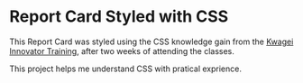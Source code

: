 # Report Card Styled with CSS

This Report Card was styled using the CSS knowledge gain from the [Kwagei Innovator Training](https://www.kwagei.com/), after two weeks of attending the classes.

This project helps me understand CSS with pratical exprience.